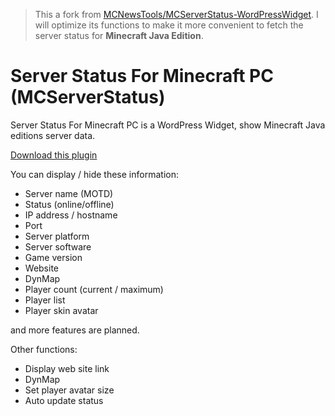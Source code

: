 > This a fork from [MCNewsTools/MCServerStatus-WordPressWidget](https://github.com/MCNewsTools/MCServerStatus-WordPressWidget). I will optimize its functions to make it more convenient to fetch the server status for **Minecraft Java Edition**.

# Server Status For Minecraft PC (MCServerStatus)
Server Status For Minecraft PC is a WordPress Widget, show Minecraft Java editions server data.

[Download this plugin](https://wordpress.org/plugins/server-status-for-minecraft-pc-pe)

You can display / hide these information:

 * Server name (MOTD)
 * Status (online/offline)
 * IP address / hostname
 * Port
 * Server platform
 * Server software
 * Game version
 * Website
 * DynMap
 * Player count (current / maximum)
 * Player list
 * Player skin avatar

and more features are planned.

Other functions:

 * Display web site link
 * DynMap
 * Set player avatar size
 * Auto update status

